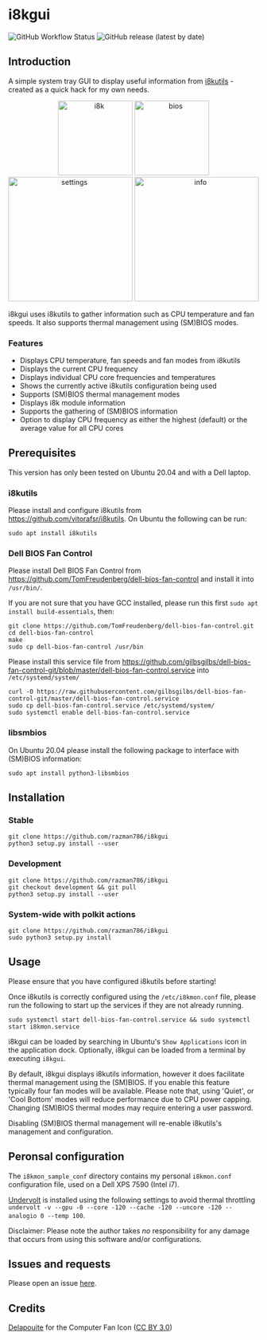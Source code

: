 # i8kgui

![GitHub Workflow Status](https://img.shields.io/github/workflow/status/razman786/i8kgui/i8kgui%20CI?label=i8kgui%20CI)  ![GitHub release (latest by date)](https://img.shields.io/github/v/release/razman786/i8kgui)

## Introduction

A simple system tray GUI to display useful information from [i8kutils](https://github.com/vitorafsr/i8kutils) - created
as a quick hack for my own needs.

<p align="center">
  <img src="https://user-images.githubusercontent.com/7116312/154058543-3d65039e-77d3-4a39-b106-ab3de15925ef.png" alt="i8k" width="150" />
  <img src="https://user-images.githubusercontent.com/7116312/154058627-90e3abe7-258f-4c23-bf88-85d1ae04645f.png" alt="bios"width="150" />
  <img src="https://user-images.githubusercontent.com/7116312/154058677-ee7d8858-6cfa-48a8-8dff-f813439bec64.png" alt="settings" width="250" />
  <img src="https://user-images.githubusercontent.com/7116312/153890711-452b82ff-dc22-437e-b541-a651064d9b23.png" alt="info" width="250" />
</p>

i8kgui uses i8kutils to gather information such as CPU temperature and fan speeds. It also supports thermal management using (SM)BIOS modes.

### Features

* Displays CPU temperature, fan speeds and fan modes from i8kutils
* Displays the current CPU frequency
* Displays individual CPU core frequencies and temperatures
* Shows the currently active i8kutils configuration being used
* Supports (SM)BIOS thermal management modes
* Displays i8k module information
* Supports the gathering of (SM)BIOS information
* Option to display CPU frequency as either the highest (default) or the average value for all CPU cores

## Prerequisites

This version has only been tested on Ubuntu 20.04 and with a Dell laptop.

### i8kutils

Please install and configure i8kutils from https://github.com/vitorafsr/i8kutils. On Ubuntu the following can be run:

```
sudo apt install i8kutils
```

### Dell BIOS Fan Control

Please install Dell BIOS Fan Control from https://github.com/TomFreudenberg/dell-bios-fan-control and install it
into `/usr/bin/`.

If you are not sure that you have GCC installed, please run this first `sudo apt install build-essentials`, then:

```
git clone https://github.com/TomFreudenberg/dell-bios-fan-control.git
cd dell-bios-fan-control
make
sudo cp dell-bios-fan-control /usr/bin
```

Please install this service file
from https://github.com/gilbsgilbs/dell-bios-fan-control-git/blob/master/dell-bios-fan-control.service
into `/etc/systemd/system/`

```
curl -O https://raw.githubusercontent.com/gilbsgilbs/dell-bios-fan-control-git/master/dell-bios-fan-control.service
sudo cp dell-bios-fan-control.service /etc/systemd/system/
sudo systemctl enable dell-bios-fan-control.service
```

### libsmbios

On Ubuntu 20.04 please install the following package to interface with (SM)BIOS information:

```
sudo apt install python3-libsmbios
```

## Installation

### Stable

```
git clone https://github.com/razman786/i8kgui
python3 setup.py install --user
```

### Development

```
git clone https://github.com/razman786/i8kgui
git checkout development && git pull
python3 setup.py install --user
```

### System-wide with polkit actions

```
git clone https://github.com/razman786/i8kgui
sudo python3 setup.py install
```

## Usage

Please ensure that you have configured i8kutils before starting!

Once i8kutils is correctly configured using the `/etc/i8kmon.conf` file, please run the following to start up the services if they are not already
running.

```
sudo systemctl start dell-bios-fan-control.service && sudo systemctl start i8kmon.service
```

i8kgui can be loaded by searching in Ubuntu's `Show Applications` icon in the application dock. Optionally, i8kgui can be
loaded from a terminal by executing `i8kgui`.

By default, i8kgui displays i8kutils information, however it does facilitate thermal management using the (SM)BIOS. If you
enable this feature typically four fan modes will be available. Please note that, using 'Quiet', or 'Cool Bottom' modes
will reduce performance due to CPU power capping. Changing (SM)BIOS thermal modes may require entering a user password.

Disabling (SM)BIOS thermal management will re-enable i8kutils's management and configuration.

## Peronsal configuration

The `i8kmon_sample_conf` directory contains my personal `i8kmon.conf` configuration file, used on a Dell XPS 7590 (Intel i7). 

[Undervolt](https://github.com/georgewhewell/undervolt) is installed using the following settings to avoid thermal throttling `undervolt -v --gpu -0 --core -120 --cache -120 --uncore -120 --analogio 0 --temp 100`.

Disclaimer: Please note the author takes *no* responsibility for any damage that occurs from using this software and/or configurations.

## Issues and requests

Please open an issue [here](https://github.com/razman786/i8kgui/issues).

## Credits

[Delapouite](https://delapouite.com/) for the Computer Fan
Icon ([CC BY 3.0](http://creativecommons.org/licenses/by/3.0/))


